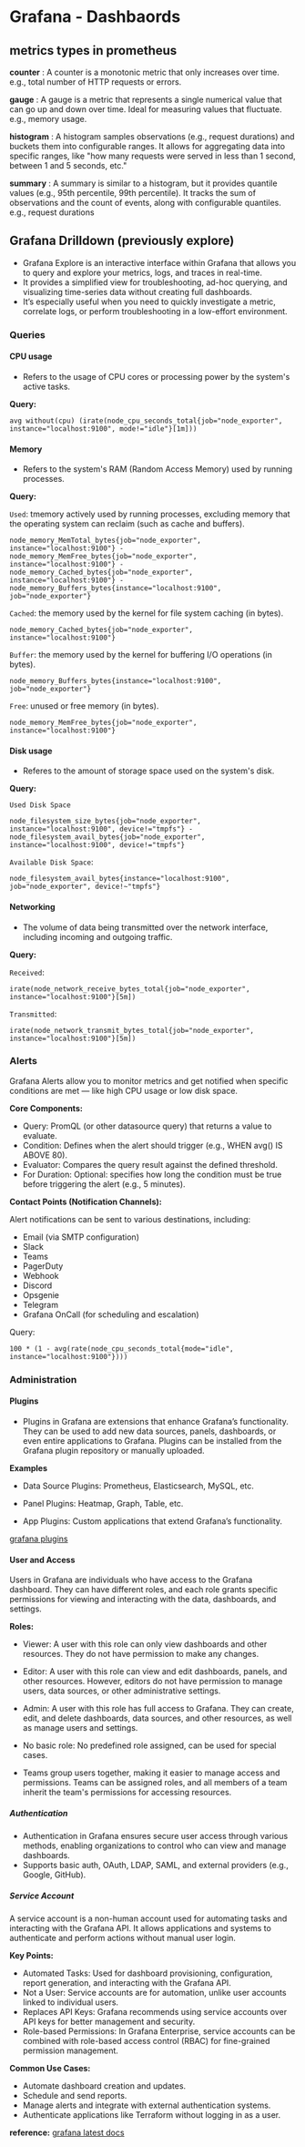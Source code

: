 # Grafana - Dashbaords


## metrics types in prometheus

**counter** : A counter is a monotonic metric that only increases over time. e.g., total number of HTTP requests or errors.

**gauge** :  A gauge is a metric that represents a single numerical value that can go up and down over time. Ideal for measuring values that fluctuate. e.g., memory usage.

**histogram** : A histogram samples observations (e.g., request durations) and buckets them into configurable ranges. It allows for aggregating data into specific ranges, like "how many requests were served in less than 1 second, between 1 and 5 seconds, etc."

**summary** : A summary is similar to a histogram, but it provides quantile values (e.g., 95th percentile, 99th percentile). It tracks the sum of observations and the count of events, along with configurable quantiles. e.g., request durations


## Grafana Drilldown (previously explore)

- Grafana Explore is an interactive interface within Grafana that allows you to query and explore your metrics, logs, and traces in real-time.
- It provides a simplified view for troubleshooting, ad-hoc querying, and visualizing time-series data without creating full dashboards.
- It’s especially useful when you need to quickly investigate a metric, correlate logs, or perform troubleshooting in a low-effort environment.

### Queries


#### CPU usage

-  Refers to the usage of CPU cores or processing power by the system's active tasks.

**Query:**

```
avg without(cpu) (irate(node_cpu_seconds_total{job="node_exporter", instance="localhost:9100", mode!="idle"}[1m]))
```

#### Memory

- Refers to the system's RAM (Random Access Memory) used by running processes.

**Query:**


`Used`: tmemory actively used by running processes, excluding memory that the operating system can reclaim (such as cache and buffers).

```
node_memory_MemTotal_bytes{job="node_exporter", instance="localhost:9100"} - node_memory_MemFree_bytes{job="node_exporter", instance="localhost:9100"} - node_memory_Cached_bytes{job="node_exporter", instance="localhost:9100"} - node_memory_Buffers_bytes{instance="localhost:9100", job="node_exporter"}
```

`Cached`: the memory used by the kernel for file system caching (in bytes).

```
node_memory_Cached_bytes{job="node_exporter", instance="localhost:9100"}
```

`Buffer`: the memory used by the kernel for buffering I/O operations (in bytes).

```
node_memory_Buffers_bytes{instance="localhost:9100", job="node_exporter"}
```

`Free`:  unused or free memory (in bytes).

```
node_memory_MemFree_bytes{job="node_exporter", instance="localhost:9100"}
```

#### Disk usage

- Referes to the amount of storage space used on the system's disk. 

**Query:** 

`Used Disk Space`

```
node_filesystem_size_bytes{job="node_exporter", instance="localhost:9100", device!="tmpfs"} - node_filesystem_avail_bytes{job="node_exporter", instance="localhost:9100", device!="tmpfs"}

```

`Available Disk Space`:

```
node_filesystem_avail_bytes{instance="localhost:9100", job="node_exporter", device!~"tmpfs"}
```


#### Networking

- The volume of data being transmitted over the network interface, including incoming and outgoing traffic.

**Query:**

`Received`:

```
irate(node_network_receive_bytes_total{job="node_exporter", instance="localhost:9100"}[5m])
```

`Transmitted`:
```
irate(node_network_transmit_bytes_total{job="node_exporter", instance="localhost:9100"}[5m])
```


### Alerts

Grafana Alerts allow you to monitor metrics and get notified when specific conditions are met — like high CPU usage or low disk space.


**Core Components:**

- Query: PromQL (or other datasource query) that returns a value to evaluate.
- Condition: Defines when the alert should trigger (e.g., WHEN avg() IS ABOVE 80).
- Evaluator: Compares the query result against the defined threshold.
- For Duration: Optional: specifies how long the condition must be true before triggering the alert (e.g., 5 minutes).

**Contact Points (Notification Channels):**

Alert notifications can be sent to various destinations, including:

- Email (via SMTP configuration)
- Slack
- Teams
- PagerDuty
- Webhook
- Discord
- Opsgenie
- Telegram
- Grafana OnCall (for scheduling and escalation)

Query:

```
100 * (1 - avg(rate(node_cpu_seconds_total{mode="idle", instance="localhost:9100"})))
```


### Administration

#### Plugins

- Plugins in Grafana are extensions that enhance Grafana’s functionality. They can be used to add new data sources, panels, dashboards, or even entire applications to Grafana. Plugins can be installed from the Grafana plugin repository or manually uploaded.

**Examples**

- Data Source Plugins: Prometheus, Elasticsearch, MySQL, etc.

- Panel Plugins: Heatmap, Graph, Table, etc.

- App Plugins: Custom applications that extend Grafana’s functionality.

[grafana plugins](https://grafana.com/grafana/plugins/)


#### User and Access

Users in Grafana are individuals who have access to the Grafana dashboard. They can have different roles, and each role grants specific permissions for viewing and interacting with the data, dashboards, and settings.

**Roles:**

- Viewer: A user with this role can only view dashboards and other resources. They do not have permission to make any changes.
- Editor: A user with this role can view and edit dashboards, panels, and other resources. However, editors do not have permission to manage users, data sources, or other administrative settings.
- Admin: A user with this role has full access to Grafana. They can create, edit, and delete dashboards, data sources, and other resources, as well as manage users and settings.
- No basic role: No predefined role assigned, can be used for special cases.


- Teams group users together, making it easier to manage access and permissions. Teams can be assigned roles, and all members of a team inherit the team's permissions for accessing resources.

##### Authentication

- Authentication in Grafana ensures secure user access through various methods, enabling organizations to control who can view and manage dashboards.
-  Supports basic auth, OAuth, LDAP, SAML, and external providers (e.g., Google, GitHub).

##### Service Account

A service account is a non-human account used for automating tasks and interacting with the Grafana API. It allows applications and systems to authenticate and perform actions without manual user login.

**Key Points:**

- Automated Tasks: Used for dashboard provisioning, configuration, report generation, and interacting with the Grafana API.
- Not a User: Service accounts are for automation, unlike user accounts linked to individual users.
- Replaces API Keys: Grafana recommends using service accounts over API keys for better management and security.
- Role-based Permissions: In Grafana Enterprise, service accounts can be combined with role-based access control (RBAC) for fine-grained permission management.

**Common Use Cases:**

- Automate dashboard creation and updates.
- Schedule and send reports.
- Manage alerts and integrate with external authentication systems.
- Authenticate applications like Terraform without logging in as a user.


**reference:** [grafana latest docs](https://grafana.com/docs/grafana/latest/)


